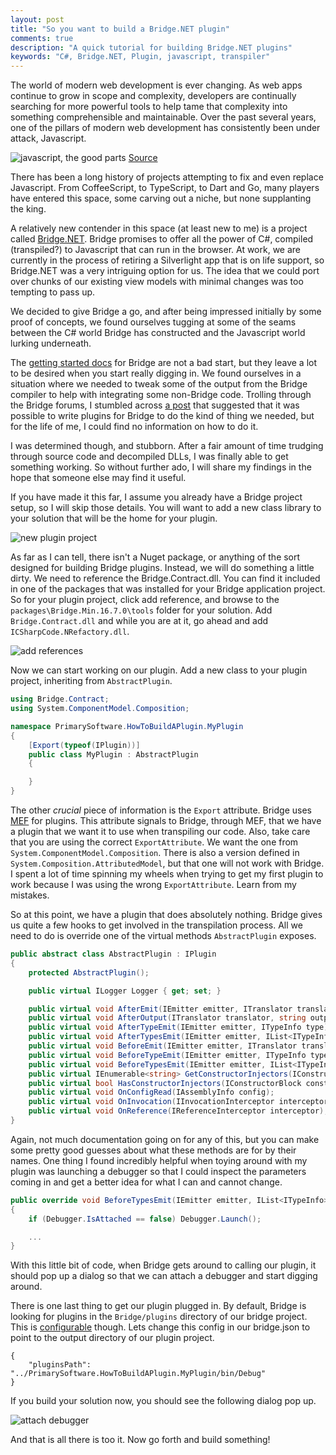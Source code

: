 ```yaml
---
layout: post
title: "So you want to build a Bridge.NET plugin"
comments: true
description: "A quick tutorial for building Bridge.NET plugins"
keywords: "C#, Bridge.NET, Plugin, javascript, transpiler"
---
```


The world of modern web development is ever changing.  As web apps continue to grow in scope and
complexity, developers are continually searching for more powerful tools to help tame that
complexity into something comprehensible and maintainable.  Over the past several years, one of
the pillars of modern web development has consistently been under attack, Javascript.

![javascript, the good parts](https://primarilysoftware.github.io/downloads/2018-01-08-so-you-want-to-make-a-bridge-net-plugin/javascript-the-good-parts.jpg)
[Source](https://twitter.com/anler/status/627601099097251840)

There has been a long history of projects attempting to fix and even replace Javascript.  From
CoffeeScript, to TypeScript, to Dart and Go, many players have entered this space, some carving
out a niche, but none supplanting the king.

A relatively new contender in this space (at least new to me) is a project called
[Bridge.NET](https://bridge.net/).  Bridge promises to offer all the power of C#, compiled (transpiled?)
to Javascript that can run in the browser.  At work, we are currently in the process of retiring
a Silverlight app that is on life support, so Bridge.NET was a very intriguing option for us.  The
idea that we could port over chunks of our existing view models with minimal changes was too
tempting to pass up.

We decided to give Bridge a go, and after being impressed initially by some
proof of concepts, we found ourselves tugging at some of the seams between the C# world Bridge
has constructed and the Javascript world lurking underneath.

The [getting started docs](https://github.com/bridgedotnet/Bridge/wiki) for Bridge are not a bad
start, but they leave a lot to be desired when you start really digging in.  We found ourselves in
a situation where we needed to tweak some of the output from the Bridge compiler to help with
integrating some non-Bridge code.  Trolling through the Bridge forums, I stumbled across
[a post](https://forums.bridge.net/forum/general/extensions-and-plugins/998-documentation-of-how-to-make-a-plugin)
that suggested that it was possible to write plugins for Bridge to do the kind of thing we needed,
but for the life of me, I could find no information on how to do it.

I was determined though, and stubborn.  After a fair amount of time trudging through source code and decompiled DLLs,
I was finally able to get something working.  So without further ado, I will share my findings in the
hope that someone else may find it useful.

If you have made it this far, I assume you already have a Bridge project setup, so I will skip those details.  You
will want to add a new class library to your solution that will be the home for your plugin.

![new plugin project](https://primarilysoftware.github.io/downloads/2018-01-08-so-you-want-to-make-a-bridge-net-plugin/pluginproject.png)

As far as I can tell, there isn't a Nuget package, or anything of the sort designed for building Bridge plugins.
Instead, we will do something a little dirty.  We need to reference the Bridge.Contract.dll.  You can
find it included in one of the packages that was installed for your Bridge application project.  So for your
plugin project, click add reference, and browse to the `packages\Bridge.Min.16.7.0\tools` folder for your solution.
Add `Bridge.Contract.dll` and while you are at it, go ahead and add `ICSharpCode.NRefactory.dll`.

![add references](https://primarilysoftware.github.io/downloads/2018-01-08-so-you-want-to-make-a-bridge-net-plugin/addreferences.PNG)

Now we can start working on our plugin.  Add a new class to your plugin project, inheriting from 
`AbstractPlugin`.

```csharp
using Bridge.Contract;
using System.ComponentModel.Composition;

namespace PrimarySoftware.HowToBuildAPlugin.MyPlugin
{
    [Export(typeof(IPlugin))]
    public class MyPlugin : AbstractPlugin
    {

    }
}
```

The other *crucial* piece of information is the `Export` attribute.  Bridge uses 
[MEF](https://docs.microsoft.com/en-us/dotnet/framework/mef/) for plugins.  This attribute signals
to Bridge, through MEF, that we have a plugin that we want it to use when transpiling our code.  Also,
take care that you are using the correct `ExportAttribute`.  We want the one from 
`System.ComponentModel.Composition`.  There is also a version defined in `System.Composition.AttributedModel`, 
but that one will not work with Bridge.  I spent a lot of time spinning my wheels when trying to get my
first plugin to work because I was using the wrong `ExportAttribute`.  Learn from my mistakes.

So at this point, we have a plugin that does absolutely nothing.  Bridge gives us quite a few hooks
to get involved in the transpilation process.  All we need to do is override one of the virtual methods
`AbstractPlugin` exposes.

```csharp
public abstract class AbstractPlugin : IPlugin
{
    protected AbstractPlugin();

    public virtual ILogger Logger { get; set; }

    public virtual void AfterEmit(IEmitter emitter, ITranslator translator);
    public virtual void AfterOutput(ITranslator translator, string outputPath, bool nocore);
    public virtual void AfterTypeEmit(IEmitter emitter, ITypeInfo type);
    public virtual void AfterTypesEmit(IEmitter emitter, IList<ITypeInfo> types);
    public virtual void BeforeEmit(IEmitter emitter, ITranslator translator);
    public virtual void BeforeTypeEmit(IEmitter emitter, ITypeInfo type);
    public virtual void BeforeTypesEmit(IEmitter emitter, IList<ITypeInfo> types);
    public virtual IEnumerable<string> GetConstructorInjectors(IConstructorBlock constructorBlock);
    public virtual bool HasConstructorInjectors(IConstructorBlock constructorBlock);
    public virtual void OnConfigRead(IAssemblyInfo config);
    public virtual void OnInvocation(IInvocationInterceptor interceptor);
    public virtual void OnReference(IReferenceInterceptor interceptor);
}
```

Again, not much documentation going on for any of this, but you can make some pretty good guesses
about what these methods are for by their names.  One thing I found incredibly helpful when
toying around with my plugin was launching a debugger so that I could inspect the parameters
coming in and get a better idea for what I can and cannot change.

```csharp
public override void BeforeTypesEmit(IEmitter emitter, IList<ITypeInfo> types)
{
    if (Debugger.IsAttached == false) Debugger.Launch();

    ...
}
```

With this little bit of code, when Bridge gets around to calling our plugin, it should pop up a dialog so that
we can attach a debugger and start digging around.

There is one last thing to get our plugin plugged in.  By default, Bridge is looking for plugins in the
`Bridge/plugins` directory of our bridge project.  This is
[configurable](https://github.com/bridgedotnet/Bridge/wiki/global-configuration#pluginspath) though.  Lets change
this config in our bridge.json to point to the output directory of our plugin project.

```
{
    "pluginsPath": "../PrimarySoftware.HowToBuildAPlugin.MyPlugin/bin/Debug"
}
```

If you build your solution now, you should see the following dialog pop up.

![attach debugger](https://primarilysoftware.github.io/downloads/2018-01-08-so-you-want-to-make-a-bridge-net-plugin/debugger.PNG)

And that is all there is too it.  Now go forth and build something!
